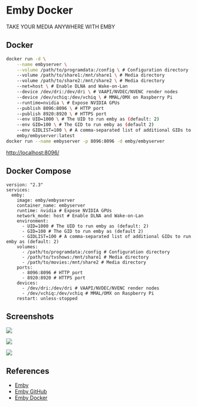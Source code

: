 # Emby Docker

TAKE YOUR MEDIA ANYWHERE WITH EMBY

## Docker
```sh
docker run -d \
    --name embyserver \
    --volume /path/to/programdata:/config \ # Configuration directory
    --volume /path/to/share1:/mnt/share1 \ # Media directory
    --volume /path/to/share2:/mnt/share2 \ # Media directory
    --net=host \ # Enable DLNA and Wake-on-Lan
    --device /dev/dri:/dev/dri \ # VAAPI/NVDEC/NVENC render nodes
    --device /dev/vchiq:/dev/vchiq \ # MMAL/OMX on Raspberry Pi
    --runtime=nvidia \ # Expose NVIDIA GPUs
    --publish 8096:8096 \ # HTTP port
    --publish 8920:8920 \ # HTTPS port
    --env UID=1000 \ # The UID to run emby as (default: 2)
    --env GID=100 \ # The GID to run emby as (default 2)
    --env GIDLIST=100 \ # A comma-separated list of additional GIDs to run emby as (default: 2)
    emby/embyserver:latest
docker run --name embyserver -p 8096:8096 -d emby/embyserver
```
[http://localhost:8096/](http://localhost:8096/)

## Docker Compose
```
version: "2.3"
services:
  emby:
    image: emby/embyserver
    container_name: embyserver
    runtime: nvidia # Expose NVIDIA GPUs
    network_mode: host # Enable DLNA and Wake-on-Lan
    environment:
      - UID=1000 # The UID to run emby as (default: 2)
      - GID=100 # The GID to run emby as (default 2)
      - GIDLIST=100 # A comma-separated list of additional GIDs to run emby as (default: 2)
    volumes:
      - /path/to/programdata:/config # Configuration directory
      - /path/to/tvshows:/mnt/share1 # Media directory
      - /path/to/movies:/mnt/share2 # Media directory
    ports:
      - 8096:8096 # HTTP port
      - 8920:8920 # HTTPS port
    devices:
      - /dev/dri:/dev/dri # VAAPI/NVDEC/NVENC render nodes
      - /dev/vchiq:/dev/vchiq # MMAL/OMX on Raspberry Pi
    restart: unless-stopped
```

## Screenshots
![](https://emby.media/resources/about_manage1.png)

![](https://emby.media/resources/Screenshot_2015-09-28-22-42-49123.png)

![](https://emby.media/resources/msg-3-0-39164600-1443639466.png)

## References
- [Emby](https://emby.media/about.html)
- [Emby GitHub](https://github.com/MediaBrowser/Emby)
- [Emby Docker](https://hub.docker.com/r/emby/embyserver)